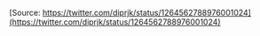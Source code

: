 [Source: https://twitter.com/diprjk/status/1264562788976001024](https://twitter.com/diprjk/status/1264562788976001024)